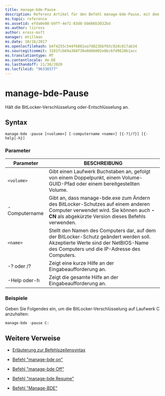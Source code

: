 ```yaml
---
title: manage-bde-Pause
description: Referenz Artikel für den Befehl manage-bde-Pause, mit dem die BitLocker-Verschlüsselung oder-Entschlüsselung angehalten wird.
ms.topic: reference
ms.assetid: efda0e08-b9ff-4e71-83d8-bb666b3032bd
ms.author: lizross
author: eross-msft
manager: mtillman
ms.date: 10/16/2017
ms.openlocfilehash: b4f4255c544f6881ea7d023bbf03c92dc817ab34
ms.sourcegitcommit: 3181fcb69a368f38e0d66002e8bc6fd9628b1acc
ms.translationtype: MT
ms.contentlocale: de-DE
ms.lasthandoff: 11/30/2020
ms.locfileid: "96330377"
---
```

# <a name="manage-bde--pause"></a>manage-bde-Pause

Hält die BitLocker-Verschlüsselung oder-Entschlüsselung an.

## <a name="syntax"></a>Syntax

```
manage-bde -pause [<volume>] [-computername <name>] [{-?|/?}] [{-help|-h}]
```

### <a name="parameters"></a>Parameter

| Parameter | BESCHREIBUNG |
| --------- | ----------- |
| `<volume>` | Gibt einen Laufwerk Buchstaben an, gefolgt von einem Doppelpunkt, einem Volume-GUID-Pfad oder einem bereitgestellten Volume. |
| -Computername | Gibt an, dass manage-bde.exe zum Ändern des BitLocker-Schutzes auf einem anderen Computer verwendet wird. Sie können auch **-CN** als abgekürzte Version dieses Befehls verwenden. |
| `<name>` | Stellt den Namen des Computers dar, auf dem der BitLocker-Schutz geändert werden soll. Akzeptierte Werte sind der NetBIOS-Name des Computers und die IP-Adresse des Computers. |
| -? oder /? | Zeigt eine kurze Hilfe an der Eingabeaufforderung an. |
| -Help oder-h | Zeigt die gesamte Hilfe an der Eingabeaufforderung an. |

### <a name="examples"></a>Beispiele

Geben Sie Folgendes ein, um die BitLocker-Verschlüsselung auf Laufwerk C anzuhalten:

```Output
manage-bde -pause C:
```

## <a name="additional-references"></a>Weitere Verweise

- [Erläuterung zur Befehlszeilensyntax](command-line-syntax-key.md)

- [Befehl "manage-bde on"](manage-bde-on.md)

- [Befehl "manage-bde Off"](manage-bde-off.md)

- [Befehl "manage-bde Resume"](manage-bde-resume.md)

- [Befehl "Manage-BDE"](manage-bde.md)
